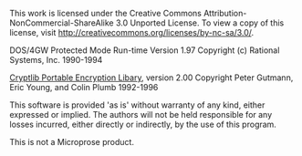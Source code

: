This work is licensed under the Creative Commons Attribution-NonCommercial-ShareAlike 3.0 Unported License.
To view a copy of this license, visit http://creativecommons.org/licenses/by-nc-sa/3.0/.

DOS/4GW Protected Mode Run-time Version 1.97 Copyright (c) Rational Systems, Inc. 1990-1994

[Cryptlib Portable Encryption Libary](http://www.cs.auckland.ac.nz/~pgut001/cryptlib/), version 2.00 Copyright Peter Gutmann, Eric Young, and Colin Plumb 1992-1996

This software is provided 'as is' without warranty of any kind, either expressed or implied.
The authors will not be held responsible for any losses incurred, either directly or indirectly, by the use of this program.

This is not a Microprose product.
